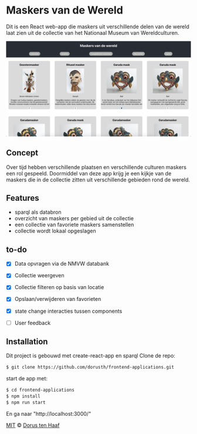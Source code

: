 # Maskers van de Wereld

Dit is een React web-app die maskers uit verschillende delen van de wereld laat zien uit de collectie van het Nationaal Museum van Wereldculturen.

![app](./app.png)

## Concept
Over tijd hebben verschillende plaatsen en verschillende culturen maskers een rol gespeeld.
Doormiddel van deze app krijg je een kijkje van de maskers die in de collectie zitten uit verschillende gebieden rond de wereld.

## Features
- sparql als databron
- overzicht van maskers per gebied uit de collectie
- een collectie van favoriete maskers samenstellen
- collectie wordt lokaal opgeslagen

## to-do
- [X] Data opvragen via de NMVW databank
- [X] Collectie weergeven
- [X] Collectie filteren op basis van locatie
- [X] Opslaan/verwijderen van favorieten
- [X] state change interacties tussen components
- [ ] User feedback


## Installation
Dit project is gebouwd met create-react-app en sparql
Clone de repo:
```bash
$ git clone https://github.com/dorusth/frontend-applications.git
```
start de app met:
```bash
$ cd frontend-applications
$ npm install
$ npm run start
```
En ga naar "http://localhost:3000/"



[MIT](LICENCE) © [Dorus ten Haaf](https://dorustenhaaf.com)
